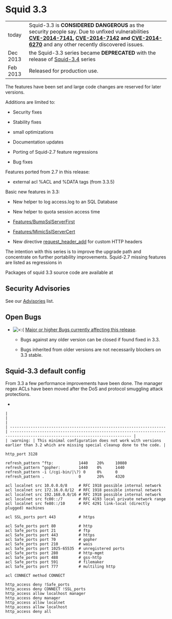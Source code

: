 # Squid 3.3

|          |                                                                                                                                                                                                                                                                                                                                                                             |
| -------- | --------------------------------------------------------------------------------------------------------------------------------------------------------------------------------------------------------------------------------------------------------------------------------------------------------------------------------------------------------------------------- |
| today    | Squid-3.3 is **CONSIDERED DANGEROUS** as the security people say. Due to unfixed vulnerabilities **[CVE-2014-7141](http://www.squid-cache.org/Advisories/SQUID-2014_4.txt), [CVE-2014-7142](http://www.squid-cache.org/Advisories/SQUID-2014_4.txt) and [CVE-2014-6270](http://www.squid-cache.org/Advisories/SQUID-2014_3.txt)** and any other recently discovered issues. |
| Dec 2013 | the Squid-3.3 series became **DEPRECATED** with the release of [Squid-3.4](/Releases/Squid-3.4) series                                                                                                                                                                                                                            |
| Feb 2013 | Released for production use.                                                                                                                                                                                                                                                                                                                                                |

The features have been set and large code changes are reserved for later
versions.

Additions are limited to:

  - Security fixes

  - Stability fixes

  - small optimizations

  - Documentation updates

  - Porting of Squid-2.7 feature regressions

  - Bug fixes

Features ported from 2.7 in this release:

  - external acl %ACL and %DATA tags (from 3.3.5)

Basic new features in 3.3:

  - New helper to log access.log to an SQL Database

  - New helper to quota session access time

  - [Features/BumpSslServerFirst](/Features/BumpSslServerFirst)

  - [Features/MimicSslServerCert](/Features/MimicSslServerCert)

  - New directive
    [request_header_add](http://www.squid-cache.org/Doc/config/request_header_add)
    for custom HTTP headers

The intention with this series is to improve the upgrade path and
concentrate on further portability improvements. Squid-2.7 missing
features are listed as regressions in
[](http://www.squid-cache.org/Versions/v3/3.3/RELEASENOTES.html#s6)

Packages of squid 3.3 source code are available at
[](http://www.squid-cache.org/Versions/v3/3.3/)

## Security Advisories

See our [Advisories](http://www.squid-cache.org/Advisories/) list.

## Open Bugs

  - ![\<:(](https://wiki.squid-cache.org/wiki/squidtheme/img/frown.png)
    [Major or higher Bugs currently affecting this
    release](http://bugs.squid-cache.org/buglist.cgi?bug_id_type=anyexact&bug_severity=blocker&bug_severity=critical&bug_severity=major&bug_status=UNCONFIRMED&bug_status=NEW&bug_status=ASSIGNED&bug_status=REOPENED&chfieldto=Now&product=Squid&query_format=advanced&columnlist=bug_severity%2Cversion%2Cop_sys%2Cshort_desc&order=version%20DESC%2Cbug_severity%2Cbug_id).
    
      - Bugs against any older version can be closed if found fixed in
        3.3.
    
      - Bugs inherited from older versions are not necessarily blockers
        on 3.3 stable.

## Squid-3.3 default config

From 3.3 a few performance improvements have been done. The manager
regex ACLs have been moved after the DoS and protocol smuggling attack
protections.

  - 
    
    |                                                                      |                                                                                                                             |
    | -------------------------------------------------------------------- | --------------------------------------------------------------------------------------------------------------------------- |
    | :warning: | This minimal configuration does not work with versions earlier than 3.2 which are missing special cleanup done to the code. |
    

<!-- end list -->

    http_port 3128
    
    refresh_pattern ^ftp:           1440    20%     10080
    refresh_pattern ^gopher:        1440    0%      1440
    refresh_pattern -i (/cgi-bin/|\?) 0     0%      0
    refresh_pattern .               0       20%     4320
    
    acl localnet src 10.0.0.0/8     # RFC 1918 possible internal network
    acl localnet src 172.16.0.0/12  # RFC 1918 possible internal network
    acl localnet src 192.168.0.0/16 # RFC 1918 possible internal network
    acl localnet src fc00::/7       # RFC 4193 local private network range
    acl localnet src fe80::/10      # RFC 4291 link-local (directly plugged) machines
    
    acl SSL_ports port 443          # https
    
    acl Safe_ports port 80          # http
    acl Safe_ports port 21          # ftp
    acl Safe_ports port 443         # https
    acl Safe_ports port 70          # gopher
    acl Safe_ports port 210         # wais
    acl Safe_ports port 1025-65535  # unregistered ports
    acl Safe_ports port 280         # http-mgmt
    acl Safe_ports port 488         # gss-http
    acl Safe_ports port 591         # filemaker
    acl Safe_ports port 777         # multiling http
    
    acl CONNECT method CONNECT
    
    http_access deny !Safe_ports
    http_access deny CONNECT !SSL_ports
    http_access allow localhost manager
    http_access deny manager
    http_access allow localnet
    http_access allow localhost
    http_access deny all
